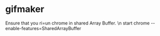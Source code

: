 # gifmaker
Ensure that you ri=un chrome in shared Array Buffer.
\n start chrome --enable-features=SharedArrayBuffer
